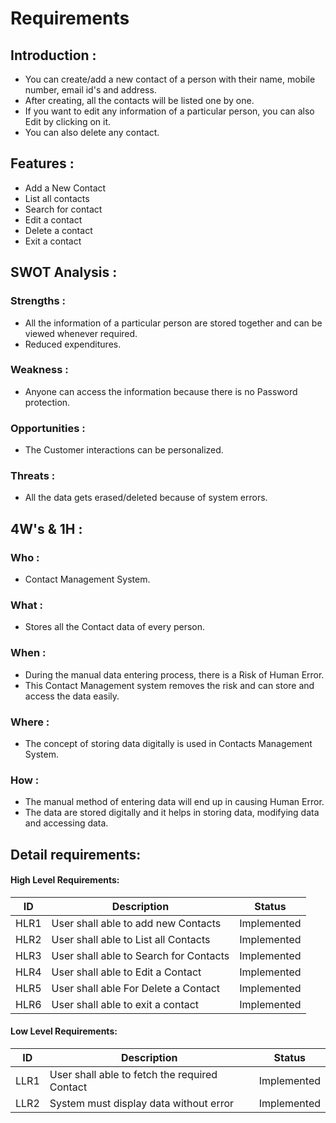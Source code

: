 # Requirements
## Introduction :

- You can create/add a new contact of a person with their name, mobile number, email id's and address.
- After creating, all the contacts will be listed one by one.
- If you want to edit any information of a particular person, you can also Edit by clicking on it.
- You can also delete any contact.


## Features :

- Add a New Contact
- List all contacts
- Search for contact
- Edit a contact
- Delete a contact
- Exit a contact


## SWOT Analysis :
### Strengths :
- All the information of a particular person are stored together and can be viewed whenever required.
- Reduced expenditures.


### Weakness :
- Anyone can access the information because there is no Password protection.


### Opportunities :
- The Customer interactions can be personalized.


### Threats : 
- All the data gets erased/deleted because of system errors.


## 4W's & 1H : 
### Who :
- Contact Management System.


### What :
- Stores all the Contact data of every person.


### When :
- During the manual data entering process, there is a Risk of Human Error.
- This Contact Management system removes the risk and can store and access the data easily.


### Where : 
- The concept of storing data digitally is used in Contacts Management System.


### How : 
- The manual method of entering data will end up in causing Human Error.
- The data are stored digitally and it helps in storing data, modifying data and accessing data.


## Detail requirements:

#### High Level Requirements:
| ID | Description | Status |
|------|------|------|
| HLR1 | User shall able to add new Contacts | Implemented
| HLR2 | User shall able to List all Contacts | Implemented
| HLR3 | User shall able to Search for Contacts |	Implemented
| HLR4 | User shall able to Edit a Contact | Implemented
| HLR5 | User shall able For Delete a Contact  |	Implemented
| HLR6 | User shall able to exit a contact | Implemented

#### Low Level Requirements:

| ID | Description | Status |
|-------|------|------|
| LLR1 | User shall able to fetch the required Contact | Implemented 
| LLR2 | System must display data without error | Implemented



